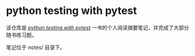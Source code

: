 # python testing with pytest

该仓库是 [*python testing with pytest*](https://pragprog.com/titles/bopytest2/python-testing-with-pytest-second-edition/) 一书的个人阅读摘要笔记，并完成了大部分随书练习题。

笔记位于 notes/ 目录下。